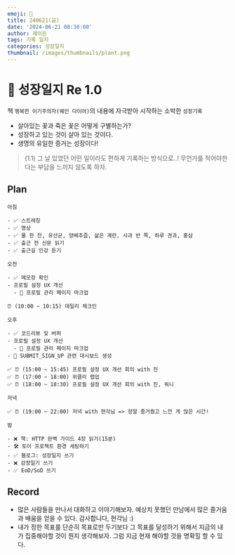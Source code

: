 ```yaml
---
emoji: 🌱
title: 240621(금)
date: '2024-06-21 08:30:00'
author: 제이든
tags: 기록 일지
categories: 성장일지
thumbnail: /images/thumbnails/plant.png
---
```


# 🌱 성장일지 Re 1.0

책 `행복한 이기주의자(웨인 다이어)`의 내용에 자극받아 시작하는 소박한 `성장기록`

- 살아있는 꽃과 죽은 꽃은 어떻게 구별하는가?
- 성장하고 있는 것이 살아 있는 것이다.
- 생명의 유일한 증거는 성장이다!

> (1.1) 그 날 있었던 어떤 일이라도 편하게 기록하는 방식으로..! 무언가를 적어야한다는 부담을 느끼지 않도록 하자.

## Plan

```plaintext
아침

- ✅ 스트레칭
- ✅ 명상
- ✅ 물 한 잔, 유산균, 양배추즙, 삶은 계란, 사과 반 쪽, 하루 견과, 홍삼
- ✅ 출근 전 신문 읽기
- ✅ 출근길 인강 듣기

오전

- ✅ 메모장 확인
- 프로필 설정 UX 개선
  - 🌱 프로필 관리 페이지 마크업

⏰ (10:00 ~ 10:15) 데일리 체크인

오후

- ✅ 코드리뷰 및 버퍼
- 프로필 설정 UX 개선
  - 🌱 프로필 관리 페이지 마크업
- 🌱 SUBMIT_SIGN_UP 관련 대시보드 생성

✅ ⏰ (15:00 ~ 15:45) 프로필 설정 UX 개선 회의 with 진
✅ ⏰ (17:00 ~ 18:00) 위클리 랩업
✅ ⏰ (18:00 ~ 18:30) 프로필 설정 UX 개선 회의 with 진, 워니

저녁

✅ ⏰ (19:00 ~ 22:00) 저녁 with 현각님 => 정말 즐거웠고 느낀 게 많은 시간!

밤

- ❌ 책: HTTP 완벽 가이드 4장 읽기(15분)
- 🛠️ 토이 프로젝트 환경 세팅하기
- ✅ 블로그: 성장일지 쓰기
- ❌ 감정일기 쓰기
- ✅ EoD/SoD 쓰기
```

## Record

- 많은 사람들을 만나서 대화하고 이야기해보자. 예상치 못했던 만남에서 많은 즐거움과 배움을 얻을 수 있다. 감사합니다, 현각님 :)
- 내가 정한 목표를 단순히 목표로만 두기보다 그 목표를 달성하기 위해서 지금의 내가 집중해야할 것이 뭔지 생각해보자. 그럼 지금 현재 해야할 것을 명확힐 할 수 있다.
